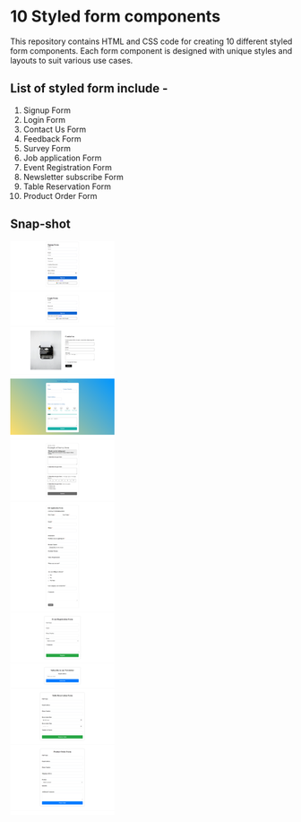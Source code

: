 # 10 Styled form components
This repository contains HTML and CSS code for creating 10 different styled form components. Each form component is designed with unique styles and layouts to suit various use cases. 

## List of styled form include - 
1. Signup Form 
1. Login Form 
1. Contact Us Form 
1. Feedback Form
1. Survey Form
1. Job application Form
1. Event Registration Form
1. Newsletter subscribe Form
1. Table Reservation Form
1. Product Order Form

## Snap-shot
![snap](./assets/snap.png)
